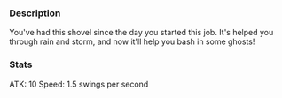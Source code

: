 ### Description
You've had this shovel since the day you started this job. It's helped you through rain and storm, and now it'll help you bash in some ghosts!

### Stats
ATK: 10
Speed: 1.5 swings per second